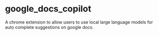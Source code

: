 # google_docs_copilot
A chrome extension to allow users to use local large language models for auto complete suggestions on google docs.
